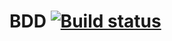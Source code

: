 # BDD [![Build status](https://ci.appveyor.com/api/projects/status/mkw0yqwoefsj0jq5?svg=true)](https://ci.appveyor.com/project/IAmProgrammist/aqa0-2-4-bdd-task2)
